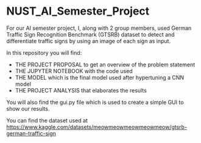 # NUST_AI_Semester_Project

For our AI semester project, I, along with 2 group members, used German Traffic Sign Recognition Benchmark (GTSRB) dataset to detect and differentiate traffic signs by using an image of each sign
as input.

In this repository you will find:
- THE PROJECT PROPOSAL to get an overview of the problem statement
- THE JUPYTER NOTEBOOK with the code used
- THE MODEL which is the final model used after hypertuning a CNN model
- THE PROJECT ANALYSIS that elaborates the results

You will also find the gui.py file which is used to create a simple GUI to show our results.

You can find the dataset used at https://www.kaggle.com/datasets/meowmeowmeowmeowmeow/gtsrb-german-traffic-sign
